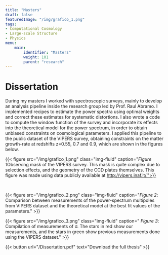 ```yaml
---
title: "Masters"
draft: false
featuredImage: "/img/grafico_1.png"
tags: 
- Computational Cosmology
- Large-scale Structure
- Physics
menu:
    main:
        identifier: "Masters"
        weight: 101
        parent: "research"
---
```


# Dissertation

During my masters I worked with spectroscopic surveys, mainly to develop an analysis pipeline inside the research group led by Prof. Raul Abramo. I implemented recipes to estimate the power spectra using optimal weights and correct these estimates for systematic distortions. I also wrote a code to compute the window function of the survey and incorporate its effects into the theoretical model for the power spectrum, in order to obtain unbiased constraints on cosmological parameters. I applied this pipeline to the public dataset of the VIPERS survey, obtaining constraints on the matter growth-rate at redshifts z=0.55, 0.7 and 0.9, which are shown in the figures below.

{{< figure src="/img/grafico_1.png" class="img-fluid" caption="*Figure 1*Observing mask of the VIPERS survey. This mask is quite complex due to selection effects, and the geometry of the CCD plates themselves. This figure was made using data publicly available at http://vipers.inaf.it/.">}}

</br>

{{< figure src="/img/grafico_2.png" class="img-fluid" caption="*Figure 2*: Comparison between measurements of the power-spectrum multipoles from VIPERS dataset and the theoretical model at the best fit values of the parameters." >}}
</br>

{{< figure src="/img/grafico_3.png" class="img-fluid" caption=" *Figure 3*: Compilation of measurements of σ. The stars in red show our measurements, and the stars in green show previous measurements done using the VIPERS dataset." >}}
</br>

{{< button url="/Dissertation.pdf" text="Download the full thesis" >}}



